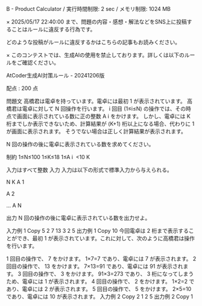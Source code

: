 B - Product Calculator / 
実行時間制限: 2 sec / メモリ制限: 1024 MB

×
2025/05/17 22:40:00 まで、問題の内容・感想・解法などをSNS上に投稿することはルールに違反する行為です。

どのような投稿がルールに違反するかはこちらの記事もお読みください。

×
このコンテストでは、生成AIの使用を禁止しております。詳しくは以下のルールをご確認ください。

AtCoder生成AI対策ルール - 20241206版


配点 : 
200 点

問題文
高橋君は電卓を持っています。電卓には最初 
1 が表示されています。
高橋君は電卓に対して 
N 回操作を行います。
i 回目 
(1≤i≤N) の操作では、その時点で画面に表示されている数に正の整数 
A 
i
​
  をかけます。
しかし、電卓には 
K 桁までしか表示できないため、計算結果が 
(K+1) 桁以上になる場合、代わりに 
1 が画面に表示されます。 そうでない場合は正しく計算結果が表示されます。

N 回の操作の後に電卓に表示されている数を求めてください。

制約
1≤N≤100
1≤K≤18
1≤A 
i
​
 <10 
K
 
入力はすべて整数
入力
入力は以下の形式で標準入力から与えられる。

N 
K
A 
1
​
  
A 
2
​
  
… 
A 
N
​
 
出力
N 回の操作の後に電卓に表示されている数を出力せよ。

入力例 1
Copy
5 2
7 13 3 2 5
出力例 1
Copy
10
今回電卓は 
2 桁まで表示することができ、最初 
1 が表示されています。これに対して、次のように高橋君は操作を行います。

1 回目の操作で、
7 をかけます。
1×7=7 であり、電卓には 
7 が表示されます。
2 回目の操作で、
13 をかけます。
7×13=91 であり、電卓には 
91 が表示されます。
3 回目の操作で、
3 をかけます。
91×3=273 であり、
3 桁になってしまうため、電卓には 
1 が表示されます。
4 回目の操作で、
2 をかけます。
1×2=2 であり、電卓には 
2 が表示されます。
5 回目の操作で、
5 をかけます。
2×5=10 であり、電卓には 
10 が表示されます。
入力例 2
Copy
2 1
2 5
出力例 2
Copy
1
